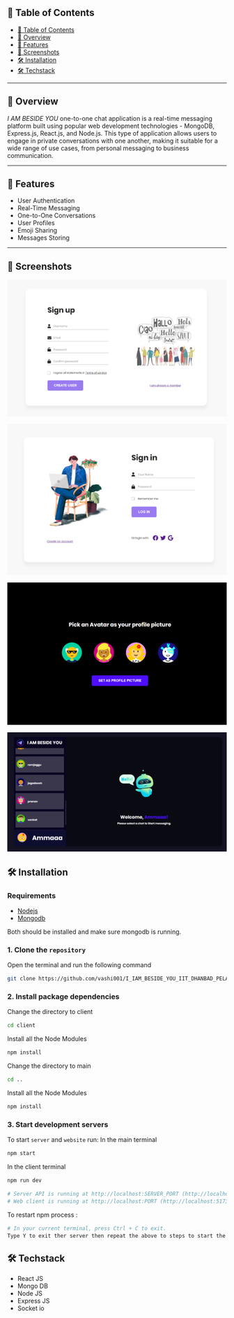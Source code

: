 ## 📖 Table of Contents

- [📖 Table of Contents](#-table-of-contents)
- [📍 Overview](#-overview)
- [🤖 Features](#-features)
- [🎈 Screenshots](#-screenshots)
- [🛠 Installation](#-installation)
- [🛠 Techstack](#-techstack)

---

## 📍 Overview

_I AM BESIDE YOU_ one-to-one chat application is a real-time messaging platform built using popular web development technologies - MongoDB, Express.js, React.js, and Node.js. This type of application allows users to engage in private conversations with one another, making it suitable for a wide range of use cases, from personal messaging to business communication.

---

## 🤖 Features

- User Authentication
- Real-Time Messaging
- One-to-One Conversations
- User Profiles
- Emoji Sharing
- Messages Storing

---

## 🎈 Screenshots

![](/images/Screenshot_1.png)

![](/images/Screenshot_2.png)

![](/images/Screenshot_3.png)

![](/images/Screenshot_4.png)

## 🛠 Installation

### Requirements

- [Nodejs](https://nodejs.org/en/download)
- [Mongodb](https://www.mongodb.com/docs/manual/administration/install-community/)

Both should be installed and make sure mongodb is running.

### 1. Clone the `repository`

Open the terminal and run the following command

```bash
git clone https://github.com/vashi001/I_IAM_BESIDE_YOU_IIT_DHANBAD_PELAPUDI_VASHISHTA
```

### 2. Install package dependencies

Change the directory to client

```bash
cd client
```

Install all the Node Modules

```bash
npm install
```

Change the directory to main

```bash
cd ..
```

Install all the Node Modules

```bash
npm install
```

### 3. Start development servers

To start `server` and `website` run:
In the main terminal

```bash
npm start
```

In the client terminal

```bash
npm run dev
```

```bash
# Server API is running at http://localhost:SERVER_PORT (http://localhost:5000 by default)
# Web client is running at http://localhost:PORT (http://localhost:5173 by default)
```

To restart npm process :

```bash
# In your current terminal, press Ctrl + C to exit.
Type Y to exit ther server then repeat the above to steps to start the server again
```

## 🛠 Techstack

- React JS
- Mongo DB
- Node JS
- Express JS
- Socket io
